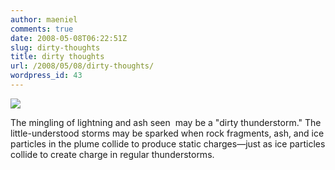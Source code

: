 ```yaml
---
author: maeniel
comments: true
date: 2008-05-08T06:22:51Z
slug: dirty-thoughts
title: dirty thoughts
url: /2008/05/08/dirty-thoughts/
wordpress_id: 43
---
```


[![](https://maeniel.files.wordpress.com/2008/05/1_volcano_461.jpg)](https://maeniel.files.wordpress.com/2008/05/1_volcano_461.jpg)

The mingling of lightning and ash seen  may be a "dirty thunderstorm."
The little-understood storms may be sparked when rock fragments, ash, and ice particles in the plume collide to produce static charges—just as ice particles collide to create charge in regular thunderstorms.
